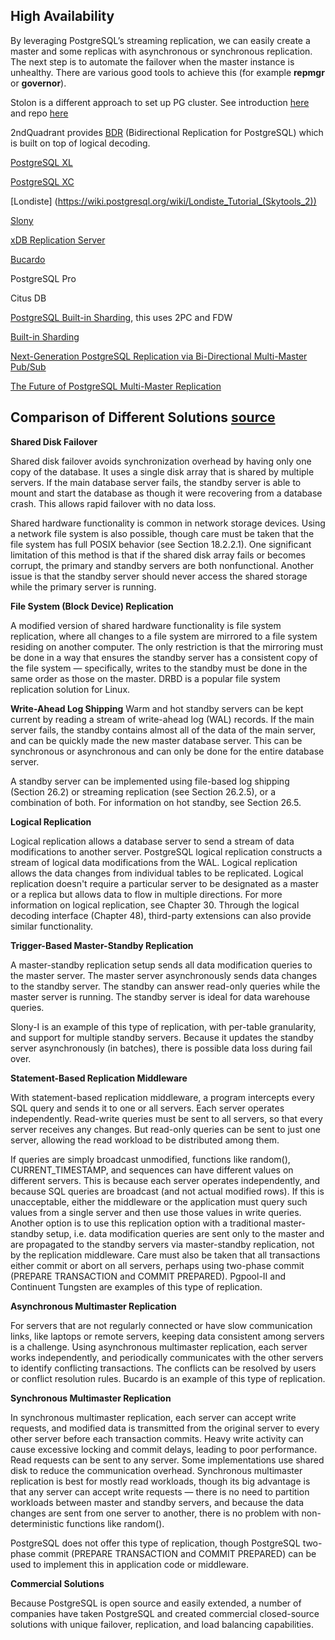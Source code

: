 ## High Availability

By leveraging PostgreSQL’s streaming replication, we can easily create a master and some replicas with asynchronous or synchronous replication. The next step is to automate the failover when the master instance is unhealthy. There are various good tools to achieve this (for example **repmgr** or **governor**).

Stolon is a different approach to set up PG cluster. See introduction [here](https://sgotti.dev/post/stolon-introduction/) and repo [here](https://github.com/sorintlab/stolon)

2ndQuadrant provides [BDR](https://www.2ndquadrant.com/en/resources/postgres-bdr-2ndquadrant/) (Bidirectional Replication for PostgreSQL) which is built on top of logical decoding.

[PostgreSQL XL](https://www.postgres-xl.org/)

[PostgreSQL XC](https://postgresxc.fandom.com/wiki/Postgres-XC_Wiki)

[Londiste] (https://wiki.postgresql.org/wiki/Londiste_Tutorial_(Skytools_2))

[Slony](https://www.slony.info/)

[xDB Replication Server](https://www.enterprisedb.com/enterprise-postgres/edb-postgres-replication-server)

[Bucardo](https://bucardo.org/Bucardo/)

PostgreSQL Pro

Citus DB

[PostgreSQL Built-in Sharding](https://www.pgconf.asia/JA/2017/wp-content/uploads/sites/2/2017/12/D2-B1.pdf), this uses 2PC and FDW

[Built-in Sharding](https://wiki.postgresql.org/wiki/Built-in_Sharding)

[Next-Generation PostgreSQL Replication via Bi-Directional Multi-Master Pub/Sub](https://www.youtube.com/watch?v=PEEsNOrD6BM)

[The Future of PostgreSQL Multi-Master Replication](https://www.youtube.com/watch?v=4klaPUjbMZo)

## Comparison of Different Solutions [source](https://www.postgresql.org/docs/12/different-replication-solutions.html)
**Shared Disk Failover**

Shared disk failover avoids synchronization overhead by having only one copy of the database. It uses a single disk array that is shared by multiple servers. If the main database server fails, the standby server is able to mount and start the database as though it were recovering from a database crash. This allows rapid failover with no data loss.

Shared hardware functionality is common in network storage devices. Using a network file system is also possible, though care must be taken that the file system has full POSIX behavior (see Section 18.2.2.1). One significant limitation of this method is that if the shared disk array fails or becomes corrupt, the primary and standby servers are both nonfunctional. Another issue is that the standby server should never access the shared storage while the primary server is running.

**File System (Block Device) Replication**

A modified version of shared hardware functionality is file system replication, where all changes to a file system are mirrored to a file system residing on another computer. The only restriction is that the mirroring must be done in a way that ensures the standby server has a consistent copy of the file system — specifically, writes to the standby must be done in the same order as those on the master. DRBD is a popular file system replication solution for Linux.

**Write-Ahead Log Shipping**
Warm and hot standby servers can be kept current by reading a stream of write-ahead log (WAL) records. If the main server fails, the standby contains almost all of the data of the main server, and can be quickly made the new master database server. This can be synchronous or asynchronous and can only be done for the entire database server.

A standby server can be implemented using file-based log shipping (Section 26.2) or streaming replication (see Section 26.2.5), or a combination of both. For information on hot standby, see Section 26.5.

**Logical Replication**

Logical replication allows a database server to send a stream of data modifications to another server. PostgreSQL logical replication constructs a stream of logical data modifications from the WAL. Logical replication allows the data changes from individual tables to be replicated. Logical replication doesn't require a particular server to be designated as a master or a replica but allows data to flow in multiple directions. For more information on logical replication, see Chapter 30. Through the logical decoding interface (Chapter 48), third-party extensions can also provide similar functionality.

**Trigger-Based Master-Standby Replication**

A master-standby replication setup sends all data modification queries to the master server. The master server asynchronously sends data changes to the standby server. The standby can answer read-only queries while the master server is running. The standby server is ideal for data warehouse queries.

Slony-I is an example of this type of replication, with per-table granularity, and support for multiple standby servers. Because it updates the standby server asynchronously (in batches), there is possible data loss during fail over.

**Statement-Based Replication Middleware**

With statement-based replication middleware, a program intercepts every SQL query and sends it to one or all servers. Each server operates independently. Read-write queries must be sent to all servers, so that every server receives any changes. But read-only queries can be sent to just one server, allowing the read workload to be distributed among them.

If queries are simply broadcast unmodified, functions like random(), CURRENT_TIMESTAMP, and sequences can have different values on different servers. This is because each server operates independently, and because SQL queries are broadcast (and not actual modified rows). If this is unacceptable, either the middleware or the application must query such values from a single server and then use those values in write queries. Another option is to use this replication option with a traditional master-standby setup, i.e. data modification queries are sent only to the master and are propagated to the standby servers via master-standby replication, not by the replication middleware. Care must also be taken that all transactions either commit or abort on all servers, perhaps using two-phase commit (PREPARE TRANSACTION and COMMIT PREPARED). Pgpool-II and Continuent Tungsten are examples of this type of replication.

**Asynchronous Multimaster Replication**

For servers that are not regularly connected or have slow communication links, like laptops or remote servers, keeping data consistent among servers is a challenge. Using asynchronous multimaster replication, each server works independently, and periodically communicates with the other servers to identify conflicting transactions. The conflicts can be resolved by users or conflict resolution rules. Bucardo is an example of this type of replication.

**Synchronous Multimaster Replication**

In synchronous multimaster replication, each server can accept write requests, and modified data is transmitted from the original server to every other server before each transaction commits. Heavy write activity can cause excessive locking and commit delays, leading to poor performance. Read requests can be sent to any server. Some implementations use shared disk to reduce the communication overhead. Synchronous multimaster replication is best for mostly read workloads, though its big advantage is that any server can accept write requests — there is no need to partition workloads between master and standby servers, and because the data changes are sent from one server to another, there is no problem with non-deterministic functions like random().

PostgreSQL does not offer this type of replication, though PostgreSQL two-phase commit (PREPARE TRANSACTION and COMMIT PREPARED) can be used to implement this in application code or middleware.

**Commercial Solutions**

Because PostgreSQL is open source and easily extended, a number of companies have taken PostgreSQL and created commercial closed-source solutions with unique failover, replication, and load balancing capabilities.
